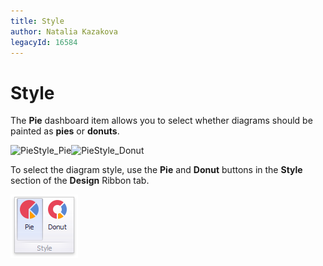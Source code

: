 ```yaml
---
title: Style
author: Natalia Kazakova
legacyId: 16584
---
```

# Style
The **Pie** dashboard item allows you to select whether diagrams should be painted as **pies** or **donuts**.

![PieStyle_Pie](../../../../images/img25671.png)![PieStyle_Donut](../../../../images/img25672.png)

To select the diagram style, use the **Pie** and **Donut** buttons in the **Style** section of the **Design** Ribbon tab.

![Pies_Layout_Style_Ribbon](../../../../images/img19951.png)
